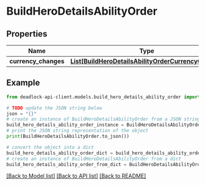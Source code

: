 # BuildHeroDetailsAbilityOrder


## Properties

Name | Type | Description | Notes
------------ | ------------- | ------------- | -------------
**currency_changes** | [**List[BuildHeroDetailsAbilityOrderCurrencyChange]**](BuildHeroDetailsAbilityOrderCurrencyChange.md) |  | [optional] 

## Example

```python
from deadlock-api-client.models.build_hero_details_ability_order import BuildHeroDetailsAbilityOrder

# TODO update the JSON string below
json = "{}"
# create an instance of BuildHeroDetailsAbilityOrder from a JSON string
build_hero_details_ability_order_instance = BuildHeroDetailsAbilityOrder.from_json(json)
# print the JSON string representation of the object
print(BuildHeroDetailsAbilityOrder.to_json())

# convert the object into a dict
build_hero_details_ability_order_dict = build_hero_details_ability_order_instance.to_dict()
# create an instance of BuildHeroDetailsAbilityOrder from a dict
build_hero_details_ability_order_from_dict = BuildHeroDetailsAbilityOrder.from_dict(build_hero_details_ability_order_dict)
```
[[Back to Model list]](../README.md#documentation-for-models) [[Back to API list]](../README.md#documentation-for-api-endpoints) [[Back to README]](../README.md)


